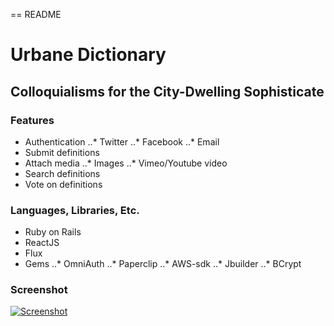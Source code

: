 == README

# Urbane Dictionary

## Colloquialisms for the City-Dwelling Sophisticate

### Features

* Authentication
..* Twitter
..* Facebook
..* Email
* Submit definitions
* Attach media
..* Images
..* Vimeo/Youtube video
* Search definitions
* Vote on definitions

### Languages, Libraries, Etc.

* Ruby on Rails
* ReactJS
* Flux
* Gems
..* OmniAuth
..* Paperclip
..* AWS-sdk
..* Jbuilder
..* BCrypt

### Screenshot

[![Screenshot](https://s3.amazonaws.com/urbane-dictionary-production/terms/screenshot)](http://www.urbane-dictionary.com)
